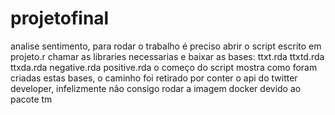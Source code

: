 # projetofinal
analise sentimento,
para rodar o trabalho é preciso abrir o script escrito em projeto.r chamar as libraries necessarias e baixar as bases: ttxt.rda ttxtd.rda ttxda.rda negative.rda positive.rda
o começo do script mostra como foram criadas estas bases, o caminho foi retirado por conter o api do twitter developer,
infelizmente não consigo rodar a imagem docker devido ao pacote tm 

